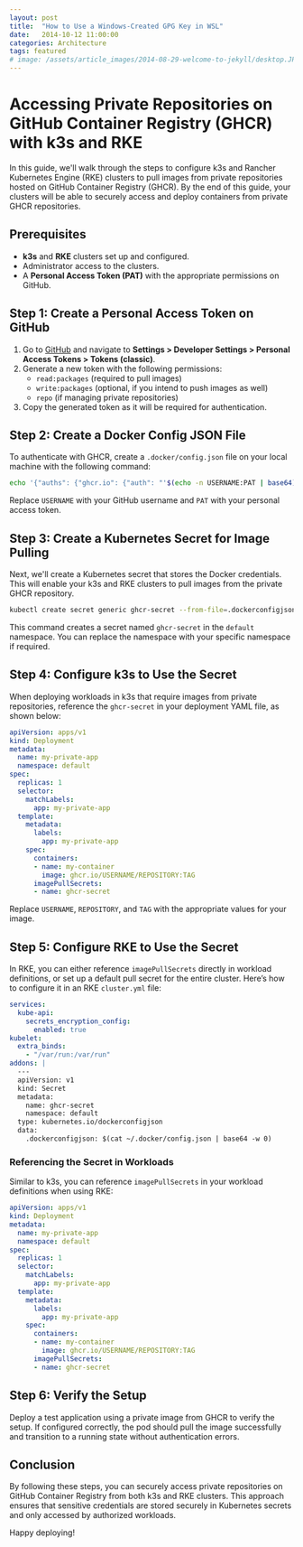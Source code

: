 ```yaml
---
layout: post
title:  "How to Use a Windows-Created GPG Key in WSL"
date:   2014-10-12 11:00:00
categories: Architecture
tags: featured
# image: /assets/article_images/2014-08-29-welcome-to-jekyll/desktop.JPG
---
```


# Accessing Private Repositories on GitHub Container Registry (GHCR) with k3s and RKE

In this guide, we'll walk through the steps to configure k3s and Rancher Kubernetes Engine (RKE) clusters to pull images from private repositories hosted on GitHub Container Registry (GHCR). By the end of this guide, your clusters will be able to securely access and deploy containers from private GHCR repositories.

## Prerequisites

- **k3s** and **RKE** clusters set up and configured.
- Administrator access to the clusters.
- A **Personal Access Token (PAT)** with the appropriate permissions on GitHub.

## Step 1: Create a Personal Access Token on GitHub

1. Go to [GitHub](https://github.com) and navigate to **Settings > Developer Settings > Personal Access Tokens > Tokens (classic)**.
2. Generate a new token with the following permissions:
   - `read:packages` (required to pull images)
   - `write:packages` (optional, if you intend to push images as well)
   - `repo` (if managing private repositories)
3. Copy the generated token as it will be required for authentication.

## Step 2: Create a Docker Config JSON File

To authenticate with GHCR, create a `.docker/config.json` file on your local machine with the following command:

```bash
echo '{"auths": {"ghcr.io": {"auth": "'$(echo -n USERNAME:PAT | base64)'"}}}' > ~/.docker/config.json
```

Replace `USERNAME` with your GitHub username and `PAT` with your personal access token.

## Step 3: Create a Kubernetes Secret for Image Pulling

Next, we'll create a Kubernetes secret that stores the Docker credentials. This will enable your k3s and RKE clusters to pull images from the private GHCR repository.

```bash
kubectl create secret generic ghcr-secret --from-file=.dockerconfigjson=~/.docker/config.json --type=kubernetes.io/dockerconfigjson -n default
```

This command creates a secret named `ghcr-secret` in the `default` namespace. You can replace the namespace with your specific namespace if required.

## Step 4: Configure k3s to Use the Secret

When deploying workloads in k3s that require images from private repositories, reference the `ghcr-secret` in your deployment YAML file, as shown below:

```yaml
apiVersion: apps/v1
kind: Deployment
metadata:
  name: my-private-app
  namespace: default
spec:
  replicas: 1
  selector:
    matchLabels:
      app: my-private-app
  template:
    metadata:
      labels:
        app: my-private-app
    spec:
      containers:
      - name: my-container
        image: ghcr.io/USERNAME/REPOSITORY:TAG
      imagePullSecrets:
      - name: ghcr-secret
```

Replace `USERNAME`, `REPOSITORY`, and `TAG` with the appropriate values for your image.

## Step 5: Configure RKE to Use the Secret

In RKE, you can either reference `imagePullSecrets` directly in workload definitions, or set up a default pull secret for the entire cluster. Here’s how to configure it in an RKE `cluster.yml` file:

```yaml
services:
  kube-api:
    secrets_encryption_config:
      enabled: true
kubelet:
  extra_binds:
    - "/var/run:/var/run"
addons: |
  ---
  apiVersion: v1
  kind: Secret
  metadata:
    name: ghcr-secret
    namespace: default
  type: kubernetes.io/dockerconfigjson
  data:
    .dockerconfigjson: $(cat ~/.docker/config.json | base64 -w 0)
```

### Referencing the Secret in Workloads

Similar to k3s, you can reference `imagePullSecrets` in your workload definitions when using RKE:

```yaml
apiVersion: apps/v1
kind: Deployment
metadata:
  name: my-private-app
  namespace: default
spec:
  replicas: 1
  selector:
    matchLabels:
      app: my-private-app
  template:
    metadata:
      labels:
        app: my-private-app
    spec:
      containers:
      - name: my-container
        image: ghcr.io/USERNAME/REPOSITORY:TAG
      imagePullSecrets:
      - name: ghcr-secret
```

## Step 6: Verify the Setup

Deploy a test application using a private image from GHCR to verify the setup. If configured correctly, the pod should pull the image successfully and transition to a running state without authentication errors.

## Conclusion

By following these steps, you can securely access private repositories on GitHub Container Registry from both k3s and RKE clusters. This approach ensures that sensitive credentials are stored securely in Kubernetes secrets and only accessed by authorized workloads.

Happy deploying!
